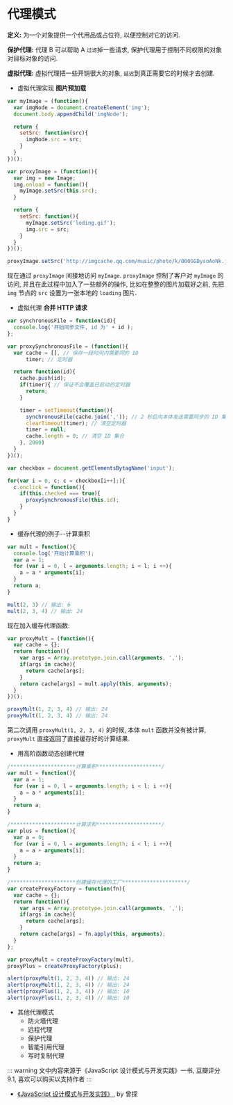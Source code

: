 # 代理模式

**定义:** 为一个对象提供一个代用品或占位符, 以便控制对它的访问.

**保护代理:** 代理 B 可以帮助 A `过滤`掉一些请求, 保护代理用于控制不同权限的对象对目标对象的访问.

**虚拟代理:** 虚拟代理把一些开销很大的对象, `延迟`到真正需要它的时候才去创建.

- 虚拟代理实现 **图片预加载**

```js
var myImage = (function(){
  var imgNode = document.createElement('img');
  document.body.appendChild('imgNode');

  return {
    setSrc: function(src){
      imgNode.src = src;
    }
  }
})();

var proxyImage = (function(){
  var img = new Image;
  img.onload = function(){
    myImage.setSrc(this.src);
  }

  return {
    setSrc: function(){
      myImage.setSrc('loding.gif');
      img.src = src;
    }
  }
})();

proxyImage.setSrc('http://imgcache.qq.com/music/photo/k/000GGDysoAoNk.jpg');
```

现在通过 `proxyImage` 间接地访问 `myImage`. `proxyImage` 控制了客户对 `myImage` 的访问, 并且在此过程中加入了一些额外的操作, 比如在整整的图片加载好之前, 先把 `img` 节点的 `src` 设置为一张本地的 `loading` 图片.

- 虚拟代理 **合并 HTTP 请求**

```js
var synchronousFile = function(id){
  console.log('开始同步文件, id 为' + id );
};

var proxySynchronousFile = (function(){
  var cache = [], // 保存一段时间内需要同的 ID
      timer; // 定时器

  return function(id){
    cache.push(id);
    if(timer){ // 保证不会覆盖已启动的定时器
      return;
    }

    timer = setTimeout(function(){
      synchronousFile(cache.join(',')); // 2 秒后向本体发送需要同步的 ID 集合
      clearTimeout(timer); // 清空定时器
      timer = null;
      cache.length = 0; // 清空 ID 集合
    }, 2000)
  }
})();

var checkbox = document.getElementsBytagName('input');

for(var i = 0, c; c = checkbox[i++];){
  c.onclick = function(){
    if(this.checked === true){
      proxySynchronousFile(this.id);
    }
  }
}
```

- 缓存代理的例子--计算乘积

```js
var mult = function(){
  console.log('开始计算乘积');
  var a = 1;
  for (var i = 0, l = arguments.length; i < l; i ++){
    a = a * arguments[i];
  }
  return a;
}

mult(2, 3) // 输出: 6
mult(2, 3, 4) // 输出: 24
```

现在加入缓存代理函数:

```js
var proxyMult = (function(){
  var cache = {};
  return function(){
    var args = Array.prototype.join.call(arguments, ',');
    if(args in cache){
      return cache[args];
    }
    return cache[args] = mult.apply(this, arguments);
  }
})();

proxyMult(1, 2, 3, 4) // 输出: 24
proxyMult(1, 2, 3, 4) // 输出: 24
```

第二次调用 `proxyMult(1, 2, 3, 4)` 的时候, 本体 `mult` 函数并没有被计算, `proxyMult` 直接返回了直接缓存好的计算结果.

- 用高阶函数动态创建代理

```js
/*********************计算乘积*********************/
var mult = function(){
  var a = 1;
  for (var i = 0, l = arguments.length; i < l; i ++){
    a = a * arguments[i];
  }
  return a;
}

/*********************计算求和*********************/
var plus = function(){
  var a = 0;
  for (var i = 0, l = arguments.length; i < l; i ++){
    a = a + arguments[i];
  }
  return a;
}

/*********************创建缓存代理的工厂*********************/
var createProxyFactory = function(fn){
  var cache = {};
  return function(){
    var args = Array.prototype.join.call(arguments, ',');
    if(args in cache){
      return cache[args];
    }
    return cache[args] = fn.apply(this, arguments);
  }
};

var proxyMult = createProxyFactory(mult),
proxyPlus = createProxyFactory(plus);

alert(proxyMult(1, 2, 3, 4)) // 输出: 24
alert(proxyMult(1, 2, 3, 4)) // 输出: 24
alert(proxyPlus(1, 2, 3, 4)) // 输出: 10
alert(proxyPlus(1, 2, 3, 4)) // 输出: 10
```

- 其他代理模式
  - 防火墙代理
  - 远程代理
  - 保护代理
  - 智能引用代理
  - 写时复制代理

::: warning
文中内容来源于《JavaScript 设计模式与开发实践》一书, 豆瓣评分 9.1, 喜欢可以购买以支持作者
:::

- [《JavaScript 设计模式与开发实践》](https://book.douban.com/subject/26382780/), by 曾探